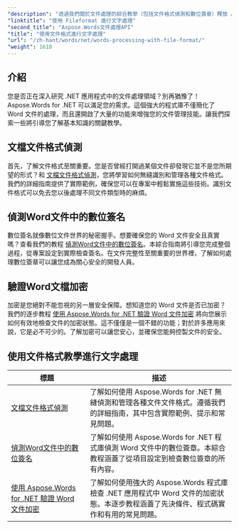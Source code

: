 ```yaml
---
"description": "透過我們關於文件處理的綜合教學（包括文件格式偵測和數位簽章）釋放 Aspose.Words for .NET 的強大功能。"
"linktitle": "使用 Fileformat 進行文字處理"
"second_title": "Aspose.Words文件處理API"
"title": "使用文件格式進行文字處理"
"url": "/zh-hant/words/net/words-processing-with-file-format/"
"weight": 1610
---
```


## 介紹

您是否正在深入研究 .NET 應用程式中的文件處理領域？別再猶豫了！ Aspose.Words for .NET 可以滿足您的需求。這個強大的程式庫不僅簡化了 Word 文件的處理，而且還開啟了大量的功能來增強您的文件管理技能。讓我們探索一些將引導您了解基本知識的關鍵教學。

## 文檔文件格式偵測

首先，了解文件格式至關重要。您是否曾經打開過某個文件卻發現它並不是您所期望的形式？和 [文檔文件格式偵測](./document-file-format-detection/)，您將學習如何無縫識別和管理各種文件格式。我們的詳細指南提供了實際範例，確保您可以在專案中輕鬆實施這些技術。識別文件格式可以免去您以後處理不同文件類型時的麻煩。 

## 偵測Word文件中的數位簽名

數位簽名就像數位文件世界的秘密握手。想要確保您的 Word 文件安全且真實嗎？查看我們的教程 [偵測Word文件中的數位簽名](./detecting-digital-signatures/)。本綜合指南將引導您完成整個過程，從專案設定到實際檢查簽名。在文件完整性至關重要的世界裡，了解如何處理數位簽章可以讓您成為關心安全的開發人員。

## 驗證Word文檔加密

加密是您絕對不能忽視的另一層安全保障。想知道您的 Word 文件是否已加密？我們的逐步教程 [使用 Aspose.Words for .NET 驗證 Word 文件加密](./verify-word-document-encryption/) 將向您展示如何有效地檢查文件的加密狀態。這不僅僅是一個不錯的功能；對於許多應用來說，它是必不可少的。了解加密可以讓您安心，並確保您能夠控製文件的安全。

 ## 使用文件格式教學進行文字處理
|標題 |描述 |
| --- | --- |
| [文檔文件格式偵測](./document-file-format-detection/) |了解如何使用 Aspose.Words for .NET 無縫偵測和管理各種文件文件格式。遵循我們的詳細指南，其中包含實際範例、提示和常見問題。 |
| [偵測Word文件中的數位簽名](./detecting-digital-signatures/) |了解如何使用 Aspose.Words for .NET 程式庫偵測 Word 文件中的數位簽章。本綜合教程涵蓋了從項目設定到檢查數位簽章的所有內容。 |
| [使用 Aspose.Words for .NET 驗證 Word 文件加密](./verify-word-document-encryption/) |了解如何使用強大的 Aspose.Words 程式庫檢查 .NET 應用程式中 Word 文件的加密狀態。本逐步教程涵蓋了先決條件、程式碼實作和有用的常見問題。 |